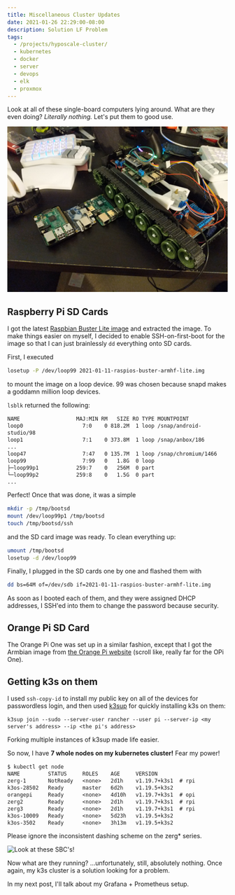 ```yaml
---
title: Miscellaneous Cluster Updates
date: 2021-01-26 22:29:00-08:00
description: Solution LF Problem
tags:
  - /projects/hyposcale-cluster/
  - kubernetes
  - docker
  - server
  - devops
  - elk
  - proxmox
---
```


Look at all of these single-board computers lying around. What are they even doing? _Literally nothing._ Let's put them to good use.

![Two Pi 3's, one Pi 2, and one Orange Pi one](./raw-pis.jpeg)

## Raspberry Pi SD Cards

I got the latest [Raspbian Buster Lite image](https://www.raspberrypi.org/software/operating-systems/) and extracted the image. To make things easier on myself, I decided to enable SSH-on-first-boot for the image so that I can just brainlessly `dd` everything onto SD cards.

First, I executed

```zsh
losetup -P /dev/loop99 2021-01-11-raspios-buster-armhf-lite.img
```

to mount the image on a loop device. 99 was chosen because snapd makes a goddamn million loop devices.

`lsblk` returned the following:

```
NAME                  MAJ:MIN RM   SIZE RO TYPE MOUNTPOINT
loop0                   7:0    0 818.2M  1 loop /snap/android-studio/98
loop1                   7:1    0 373.8M  1 loop /snap/anbox/186
...
loop47                  7:47   0 135.7M  1 loop /snap/chromium/1466
loop99                  7:99   0   1.8G  0 loop
├─loop99p1            259:7    0   256M  0 part
└─loop99p2            259:8    0   1.5G  0 part
...
```

Perfect! Once that was done, it was a simple

```zsh
mkdir -p /tmp/bootsd
mount /dev/loop99p1 /tmp/bootsd
touch /tmp/bootsd/ssh
```

and the SD card image was ready. To clean everything up:

```zsh
umount /tmp/bootsd
losetup -d /dev/loop99
```

Finally, I plugged in the SD cards one by one and flashed them with

```zsh
dd bs=64M of=/dev/sdb if=2021-01-11-raspios-buster-armhf-lite.img
```

As soon as I booted each of them, and they were assigned DHCP addresses, I SSH'ed into them to change the password because security.

## Orange Pi SD Card

The Orange Pi One was set up in a similar fashion, except that I got the Armbian image from [the Orange Pi website](http://www.orangepi.org/downloadresources/) (scroll like, really far for the OPi One).

## Getting k3s on them

I used `ssh-copy-id` to install my public key on all of the devices for passwordless login, and then used [k3sup](https://github.com/alexellis/k3sup) for quickly installing k3s on them:

```
k3sup join --sudo --server-user rancher --user pi --server-ip <my server's address> --ip <the pi's address>
```

Forking multiple instances of k3sup made life easier.

So now, I have **7 whole nodes on my kubernetes cluster!** Fear my power!

```
$ kubectl get node
NAME         STATUS     ROLES    AGE     VERSION
zerg-1       NotReady   <none>   2d1h    v1.19.7+k3s1  # rpi
k3os-28502   Ready      master   6d2h    v1.19.5+k3s2
orangepi     Ready      <none>   4d10h   v1.19.7+k3s1  # opi
zerg2        Ready      <none>   2d1h    v1.19.7+k3s1  # rpi
zerg3        Ready      <none>   2d1h    v1.19.7+k3s1  # rpi
k3os-10009   Ready      <none>   5d23h   v1.19.5+k3s2
k3os-3502    Ready      <none>   3h13m   v1.19.5+k3s2
```

Please ignore the inconsistent dashing scheme on the zerg\* series.

![Look at these SBC's!](./nodezzz.jpeg)

Now what are they running? ...unfortunately, still, absolutely nothing. Once again, my k3s cluster is a solution looking for a problem.

In my next post, I'll talk about my Grafana + Prometheus setup.
